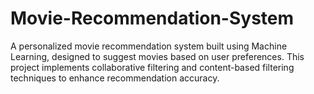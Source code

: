# Movie-Recommendation-System
A personalized movie recommendation system built using Machine Learning, designed to suggest movies based on user preferences. This project implements collaborative filtering and content-based filtering techniques to enhance recommendation accuracy.
